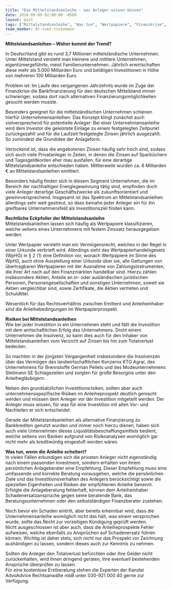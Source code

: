 ```yaml
---
title: "Die Mittelstandsanleihe - was Anleger wissen müssen"
date: 2016-09-09 02:00:00 -0500
layout: post
tags: ["Mittelstandsanleihe", "Was tun", "Wertpapiere", "Finanzkrise", "Risiken der Anleihe", "Totalverlust", "Verlustrisiko", "Advoadvice", "Berlin"]
team_member: dr-sven-tintemann
---
```


 **Mittelstandsanleihen – Woher kommt der Trend?**

In Deutschland gibt es rund 3,7 Millionen mittelständische Unternehmen. Unter Mittelstand versteht man kleinere und mittlere Unternehmen, eigentümergeführte, meist Familienunternehmen. Jährlich erwirtschaften diese mehr als 5.000 Milliarden Euro und betätigen Investitionen in Höhe von mehreren 100 Milliarden Euro.

Problem ist: Im Laufe des vergangenen Jahrzehnts wurde im Zuge der Finanzkrise die Bankfinanzierung für den deutschen Mittelstand immer schwieriger, sodass dort nach alternativen Finanzierungsmöglichkeiten gesucht werden musste.

Besonders geeignet für die mittelständischen Unternehmen schienen hierfür Unternehmensanleihen. Das Konzept klingt zunächst auch vielversprechend für potentielle Anleger: Bei einer Unternehmensanleihe wird dem Investor die geleistete Einlage zu einem festgelegten Zeitpunkt zurückgezahlt und für die Laufzeit festgelegte Zinsen jährlich ausgezahlt. So zumindest die Grundidee der Anlageform.

Verlockend ist, dass die angebotenen Zinsen häufig sehr hoch sind, sodass sich auch viele Privatanleger in Zeiten, in denen die Zinsen auf Sparbüchern und Tagesgeldkonten eher mau ausfallen, für eine derartige Mittelstandsanleihe entschieden haben. Mittlerweile wurden ca. 6 Milliarden € an Mittelstandsanleihen emittiert.

Besonders häufig finden sich in diesem Segment Unternehmen, die im Bereich der nachhaltigen Energiegewinnung tätig sind, empfinden doch viele Anleger derartige Geschäftszwecke als zukunftsorientiert und gewinnversprechend. Insgesamt ist das Spektrum an Mittelstandsanleihen allerdings sehr weit gestreut, so dass beinahe jeder Anleger ein für ihn greifbares Unternehmensfeld als Investitionsziel finden kann.

**Rechtliche Eckpfeiler der Mittelstandsanleihe**  
 Mittelstandsanleihen lassen sich häufig als Wertpapiere klassifizieren, welche seitens eines Unternehmens mit festem Zinssatz herausgegeben werden.

Unter Wertpapier versteht man ein Vermögensrecht, welches in der Regel in einer Urkunde verbrieft wird. Allerdings sieht das Wertpapierhandelsgesetz (WpHG) in § 2 (1) eine Definition vor, wonach Wertpapiere im Sinne des WpHG, auch ohne Ausstellung einer Urkunde über sie, alle Gattungen von übertragbaren Wertpapieren mit der Ausnahme von Zahlungsinstrumenten, die ihrer Art nach auf den Finanzmärkten handelbar sind. Hierzu zählen insbesondere Aktien, Anteile an in- oder ausländischen juristischen Personen, Personengesellschaften und sonstigen Unternehmen, soweit sie Aktien vergleichbar sind, sowie Zertifikate, die Aktien vertreten und Schuldtitel.

Wesentlich für das Rechtsverhältnis zwischen Emittent und Anleiheinhaber sind die Anleihebedingungen im Wertpapierprospekt.

**Risiken bei Mittelstandsanleihen**  
 Wie bei jeder Investition in ein Unternehmen steht und fällt die Investition mit dem wirtschaftlichen Erfolg des Unternehmens. Droht einem Unternehmen die Insolvenz, so kann dies auch für den Inhaber von Mittelstandsanleihen vom Verzicht auf Zinsen bis hin zum Totalverlust bedeuten.

So machten in der jüngsten Vergangenheit insbesondere die Insolvenzen über das Vermögen des landwirtschaftlichen Konzerns KTG Agrar, des Unternehmens für Brennstoffe German Pellets und des Modeunternehmens Steilmann SE Schlagezeilen und sorgten für große Besorgnis unter den Anleihegläubigern.

Neben den grundsätzlichen Investitionsrisiken, sollten aber auch unternehmensspezifische Risiken im Anleiheprospekt deutlich gemacht werden und müssen dem Anleger vor der Investition mitgeteilt werden. Der Anleger muss wissen, für was für eine Investition mit allen Vor- und Nachteilen er sich entscheidet.

Gerade dar Mittelstandsanleihen als alternative Finanzierung zu Bankkrediten genutzt wurden und immer noch hierzu dienen, haben sich auch viele Unternehmen dieses Liquiditätsbeschaffungsmittels bedient, welche seitens von Banken aufgrund von Risikoanalysen womöglich gar nicht mehr als kreditwürdig eingestuft worden wären.

**Was tun, wenn die Anleihe scheitert?**  
 In vielen Fällen erkundigen sich die privaten Anleger nicht eigenständig nach einem passenden Investment, sondern erhalten von ihrem persönlichen Anlageberater eine Empfehlung. Dieser Empfehlung muss eine umfassende und korrekte Beratung vorausgehen, welche die persönlichen Ziele und das Investitionsverhalten des Anlegers berücksichtigt sowie die speziellen Eigenheiten und Risiken der empfohlenen Anleihe benennt. Erfolgte die Anlageberatung fehlerhaft, können dem Anleiheinhaber Schadenersatzansprüche gegen seine beratende Bank, das Beratungsunternehmen oder den selbstständigen Finanzberater zustehen.

Noch bevor ein Schaden eintritt, aber bereits erkennbar wird, dass die Unternehmensanleihe womöglich nicht das hält, was einem versprochen wurde, sollte das Recht zur vorzeitigen Kündigung geprüft werden.  
 Nicht ausgeschlossen ist aber auch, dass die Anleiheprospekte Fehler aufweisen, welche ebenfalls zu Ansprüchen auf Schadenersatz führen können. Wichtig ist daher stets, sich nicht nur das Prospekt vor Zeichnung aushändigen zu lassen, sondern dieses auch zur Kenntnis zu nehmen.

Sollten die Anleger den Totalverlust befürchten oder ihre Gelder nicht zurückerhalten, wird ihnen dringend geraten, ihre eventuell bestehenden Ansprüche überprüfen zu lassen.    
 Für eine kostenlose Erstberatung stehen die Experten der Kanzlei AdvoAdvice Rechtsanwälte mbB unter 030-921 000 40 gerne zur Verfügung.

